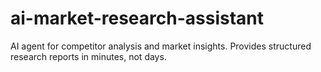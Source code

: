 # ai-market-research-assistant
AI agent for competitor analysis and market insights. Provides structured research reports in minutes, not days.
